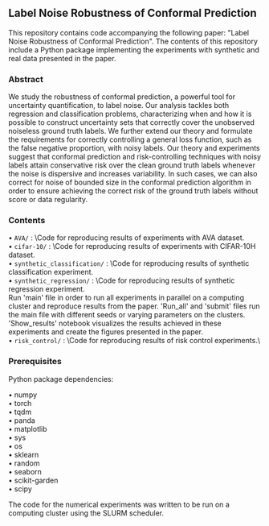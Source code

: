 ## Label Noise Robustness of Conformal Prediction

This repository contains code accompanying the following paper: "Label Noise Robustness of Conformal Prediction".
The contents of this repository include a Python package implementing the experiments with synthetic and real data presented in the paper.

### Abstract

We study the robustness of conformal prediction, a powerful tool for uncertainty quantification, to label noise. Our analysis tackles both regression and classification problems, characterizing when and how it is possible to construct uncertainty sets that correctly cover the unobserved noiseless ground truth labels. We further extend our theory and formulate the requirements for correctly controlling a general loss function, such as the false negative proportion, with noisy labels. 
Our theory and experiments suggest that conformal prediction and risk-controlling techniques with noisy labels attain conservative risk over the clean ground truth labels whenever the noise is dispersive and increases variability.
In such cases, we can also correct for noise of bounded size in the conformal prediction algorithm in order to ensure achieving the correct risk of the ground truth labels without score or data regularity. 



### Contents
•	`AVA/` : \Code for reproducing results of experiments with AVA dataset.\
•	`cifar-10/` : \Code for reproducing results of experiments with CIFAR-10H dataset.\
•	`synthetic_classification/` : \Code for reproducing results of synthetic classification experiment.\
•	`synthetic_regression/` : \Code for reproducing results of synthetic regression experiment.\
Run 'main' file in order to run all experiments in parallel on a computing cluster and reproduce results from the paper. 'Run_all' and 'submit' files run the main file with different seeds or varying parameters on the clusters. 'Show_results' notebook visualizes the results achieved in these experiments and create the figures presented in the paper.\
•	`risk_control/` : \Code for reproducing results of risk control experiments.\

### Prerequisites
Python package dependencies:

•	numpy\
•	torch\
•	tqdm\
•	panda\
•	matplotlib\
•	sys\
•	os\
•	sklearn\
•	random\
•	seaborn\
•	scikit-garden\
•	scipy

The code for the numerical experiments was written to be run on a computing cluster using the SLURM scheduler.
